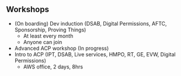 ## Workshops

- (On boarding) Dev induction (DSAB, Digital Permissions, AFTC, Sponsorship, Proving Things)
  - At least every month
  - Anyone can join
- Advanced ACP workshop (In progress)
- Intro to ACP (IPT, DSAB, Live services, HMPO, RT, GE, EVW, Digital Permissions)
  - AWS office, 2 days, 8hrs